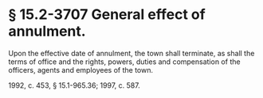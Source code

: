 # § 15.2-3707 General effect of annulment.

<p>Upon the effective date of annulment, the town shall terminate, as shall the terms of office and the rights, powers, duties and compensation of the officers, agents and employees of the town.</p><p>1992, c. 453, § 15.1-965.36; 1997, c. 587.</p>